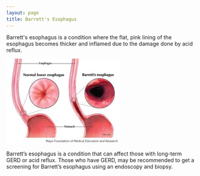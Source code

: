 ```yaml
---
layout: page
title: Barrett's Esophagus
---
```


<p>
Barrett's esophagus is a condition where the flat, pink lining of the esophagus becomes thicker and inflamed due to the damage done by acid reflux.
</p>
  <img class="inline-block justify-center max-w-md" src="../img/conditions/barretts.png">
<p>
Barrett’s esophagus is a condition that can affect those with long-term GERD or acid reflux.
Those who have GERD, may be recommended to get a screening for Barrett’s esophagus using an endoscopy and biopsy.
</p>
